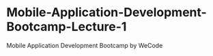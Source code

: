 # Mobile-Application-Development-Bootcamp-Lecture-1
Mobile Application Development Bootcamp by WeCode
